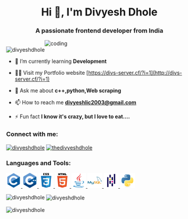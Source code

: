 <h1 align="center">Hi 👋, I'm Divyesh Dhole</h1>
<h3 align="center">A passionate frontend developer from India</h3>
<img align="right" alt="coding" width="400" src="https://cdn.dribbble.com/users/926537/screenshots/4502924/python-2.gif">

<p align="left"> <img src="https://komarev.com/ghpvc/?username=divyeshdhole&label=Profile%20views&color=0e75b6&style=flat" alt="divyeshdhole" /> </p>

- 🌱 I’m currently learning **Development**

- 👨‍💻 Visit my Portfolio website [https://divs-server.cf/?i=1](http://divs-server.cf/?i=1)

- 💬 Ask me about **c++,python,Web scraping**

- 📫 How to reach me **divyeshlic2003@gmail.com**

- ⚡ Fun fact **I know it's crazy, but I love to eat....**

<h3 align="left">Connect with me:</h3>
<p align="left">
<a href="https://linkedin.com/in/divyeshdhole" target="blank"><img align="center" src="https://raw.githubusercontent.com/rahuldkjain/github-profile-readme-generator/master/src/images/icons/Social/linked-in-alt.svg" alt="divyeshdhole" height="30" width="40" /></a>
<a href="https://instagram.com/thedivyeshdhole" target="blank"><img align="center" src="https://raw.githubusercontent.com/rahuldkjain/github-profile-readme-generator/master/src/images/icons/Social/instagram.svg" alt="thedivyeshdhole" height="30" width="40" /></a>
</p>

<h3 align="left">Languages and Tools:</h3>
<p align="left"> <a href="https://www.cprogramming.com/" target="_blank" rel="noreferrer"> <img src="https://raw.githubusercontent.com/devicons/devicon/master/icons/c/c-original.svg" alt="c" width="40" height="40"/> </a> <a href="https://www.w3schools.com/cpp/" target="_blank" rel="noreferrer"> <img src="https://raw.githubusercontent.com/devicons/devicon/master/icons/cplusplus/cplusplus-original.svg" alt="cplusplus" width="40" height="40"/> </a> <a href="https://www.w3schools.com/css/" target="_blank" rel="noreferrer"> <img src="https://raw.githubusercontent.com/devicons/devicon/master/icons/css3/css3-original-wordmark.svg" alt="css3" width="40" height="40"/> </a> <a href="https://www.w3.org/html/" target="_blank" rel="noreferrer"> <img src="https://raw.githubusercontent.com/devicons/devicon/master/icons/html5/html5-original-wordmark.svg" alt="html5" width="40" height="40"/> </a> <a href="https://www.java.com" target="_blank" rel="noreferrer"> <img src="https://raw.githubusercontent.com/devicons/devicon/master/icons/java/java-original.svg" alt="java" width="40" height="40"/> </a> <a href="https://www.mysql.com/" target="_blank" rel="noreferrer"> <img src="https://raw.githubusercontent.com/devicons/devicon/master/icons/mysql/mysql-original-wordmark.svg" alt="mysql" width="40" height="40"/> </a> <a href="https://pandas.pydata.org/" target="_blank" rel="noreferrer"> <img src="https://raw.githubusercontent.com/devicons/devicon/2ae2a900d2f041da66e950e4d48052658d850630/icons/pandas/pandas-original.svg" alt="pandas" width="40" height="40"/> </a> <a href="https://www.python.org" target="_blank" rel="noreferrer"> <img src="https://raw.githubusercontent.com/devicons/devicon/master/icons/python/python-original.svg" alt="python" width="40" height="40"/> </a> </p>

<p><img align="left" src="https://github-readme-stats.vercel.app/api/top-langs?username=divyeshdhole&show_icons=true&locale=en&layout=compact" alt="divyeshdhole" /></p>

<p>&nbsp;<img align="center" src="https://github-readme-stats.vercel.app/api?username=divyeshdhole&show_icons=true&locale=en" alt="divyeshdhole" /></p>

<p><img align="center" src="https://github-readme-streak-stats.herokuapp.com/?user=divyeshdhole&" alt="divyeshdhole" /></p>
